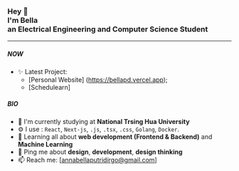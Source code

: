 <h3>Hey 👋<br>I'm Bella<br>an Electrical Engineering and Computer Science Student

---

##### NOW

- ✨ Latest Project:
  - [Personal Website] (https://bellapd.vercel.app);
  - [Schedulearn]

##### BIO

- 🏫 I'm currently studying at **National Trsing Hua University**
- ⚙️ I use : `React`, `Next-js`, `.js`, `.tsx`, `.css`, `Golang`, `Docker`.
- 🌱 Learning all about **web development (Frontend & Backend)** and **Machine Learning**
- 💬 Ping me about **design**, **development**, **design thinking**
- 📫 Reach me: [annabellaputridirgo@gmail.com]
